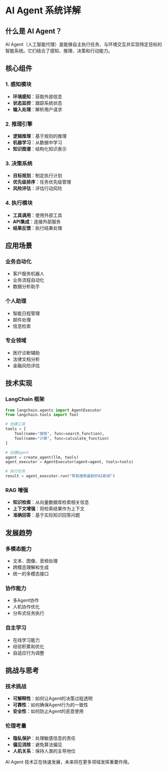 # AI Agent 系统详解

## 什么是 AI Agent？

AI Agent（人工智能代理）是能够自主执行任务、与环境交互并实现特定目标的智能系统。它们结合了感知、推理、决策和行动能力。

## 核心组件

### 1. 感知模块
- **环境感知**：获取外部信息
- **状态监控**：跟踪系统状态
- **输入处理**：解析用户请求

### 2. 推理引擎
- **逻辑推理**：基于规则的推理
- **机器学习**：从数据中学习
- **知识图谱**：结构化知识表示

### 3. 决策系统
- **目标规划**：制定执行计划
- **优先级排序**：任务优先级管理
- **风险评估**：评估行动风险

### 4. 执行模块
- **工具调用**：使用外部工具
- **API集成**：连接外部服务
- **结果反馈**：执行结果处理

## 应用场景

### 业务自动化
- 客户服务机器人
- 业务流程自动化
- 数据分析助手

### 个人助理
- 智能日程管理
- 邮件处理
- 信息检索

### 专业领域
- 医疗诊断辅助
- 法律文档分析
- 金融风险评估

## 技术实现

### LangChain 框架
```python
from langchain.agents import AgentExecutor
from langchain.tools import Tool

# 创建工具
tools = [
    Tool(name="搜索", func=search_function),
    Tool(name="计算", func=calculate_function)
]

# 创建Agent
agent = create_agent(llm, tools)
agent_executor = AgentExecutor(agent=agent, tools=tools)

# 执行任务
result = agent_executor.run("帮我搜索最新的AI新闻")
```

### RAG 增强
- **知识检索**：从向量数据库检索相关信息
- **上下文增强**：将检索结果作为上下文
- **准确回答**：基于实际知识回答问题

## 发展趋势

### 多模态能力
- 文本、图像、音频处理
- 跨模态理解和生成
- 统一的多模态接口

### 协作能力
- 多Agent协作
- 人机协作优化
- 分布式任务执行

### 自主学习
- 在线学习能力
- 经验积累和优化
- 自适应行为调整

## 挑战与思考

### 技术挑战
- **可解释性**：如何让Agent的决策过程透明
- **可靠性**：如何确保Agent行为的一致性
- **安全性**：如何防止Agent的恶意使用

### 伦理考量
- **隐私保护**：处理敏感信息的责任
- **偏见消除**：避免算法偏见
- **人机关系**：保持人类的主导地位

AI Agent 技术正在快速发展，未来将在更多领域发挥重要作用。 
